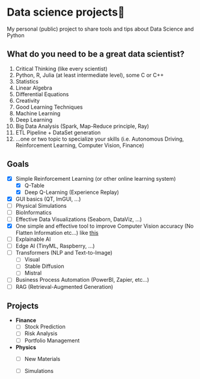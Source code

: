 # Data science projects🚀
My personal (public) project to share tools and tips about Data Science and Python

## What do you need to be a great data scientist?
1. Critical Thinking (like every scientist)
2. Python, R, Julia (at least intermediate level), some C or C++
3. Statistics 
4. Linear Algebra
5. Differential Equations
6. Creativity
7. Good Learning Techniques
8. Machine Learning
9. Deep Learning
10. Big Data Analysis (Spark, Map-Reduce principle, Ray)
11. ETL Pipeline + DataSet generation
12. ...one or two topic to specialize your skills (i.e. Autonomous Driving, Reinforcement Learning, Computer Vision, Finance)

## Goals
- [x] Simple Reinforcement Learning (or other online learning system)
  - [x] Q-Table
  - [x] Deep Q-Learning (Experience Replay) 
- [x] GUI basics (QT, ImGUI, ...)
- [ ] Physical Simulations
- [ ] BioInformatics
- [ ] Effective Data Visualizations (Seaborn, DataViz, ...)
- [x] One simple and effective tool to improve Computer Vision accuracy (No Flatten Information etc...) like [this](https://github.com/ansh941/MnistSimpleCNN)
- [ ] Explainable AI
- [ ] Edge AI (TinyML, Raspberry, ...)
- [ ] Transformers (NLP and Text-to-Image)
  - [ ] Visual
  - [ ] Stable Diffusion
  - [ ] Mistral   
- [ ] Business Process Automation (PowerBI, Zapier, etc...)
- [ ] RAG (Retrieval-Augmented Generation)

## Projects
- **Finance**
  - [ ] Stock Prediction
  - [ ] Risk Analysis
  - [ ] Portfolio Management
- **Physics**
  - [ ] New Materials
  - [ ] Simulations   




